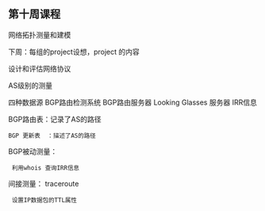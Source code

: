 ## 第十周课程

  网络拓扑测量和建模

下周：每组的project设想，project 的内容

  设计和评估网络协议
  

AS级别的测量
  
  四种数据源
   BGP路由检测系统
   BGP路由服务器
   Looking Glasses 服务器
   IRR信息
   
  BGP路由表：记录了AS的路径
  
    BGP 更新表  ：描述了AS的路径
  
  
  BGP被动测量：
   
     利用whois 查询IRR信息
   
   
   间接测量： traceroute
   
     设置IP数据包的TTL属性
      
   

